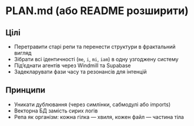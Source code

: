 # PLAN.md (або README розширити)

## Цілі

- Перетравити старі репи та перенести структури в фрактальний вигляд
- Зібрати всі ідентичності (`me`, `i`, `mi`, `iam`) в одну узгоджену систему
- Підʼєднати агентів через Windmill та Supabase
- Задекларувати фази часу та резонансів для інтенцій

## Принципи

- Уникати дублювання (через симлінки, сабмодулі або imports)
- Векторна БД замість сирих логів
- Репа як організм: кожна гілка — хвиля, кожен файл — частина тіла
